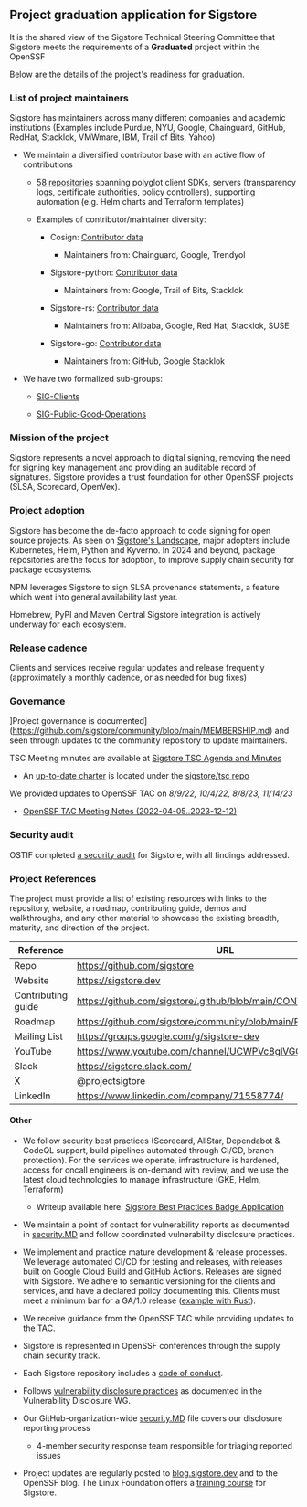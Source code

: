 ## Project graduation application for Sigstore

It is the shared view of the Sigstore Technical Steering Committee that
Sigstore meets the requirements of a **Graduated** project within the OpenSSF

Below are the details of the project's readiness for graduation.

### List of project maintainers

Sigstore has maintainers across many different companies and academic institutions (Examples include Purdue, NYU, Google, Chainguard, GitHub, RedHat, Stacklok, VMWmare, IBM, Trail of Bits, Yahoo)

- We maintain a diversified contributor base with an active flow of contributions

  - [58 repositories](https://github.com/orgs/sigstore/repositories?q=\&type=all\&language=\&sort=stargazers) spanning polyglot client SDKs, servers (transparency logs, certificate authorities, policy controllers), supporting automation (e.g. Helm charts and Terraform templates)

  - Examples of contributor/maintainer diversity:

    - Cosign: [Contributor data](https://github.com/sigstore/cosign/graphs/contributors)

      - Maintainers from: Chainguard, Google, Trendyol 

    - Sigstore-python: [Contributor data](https://github.com/sigstore/sigstore-python/graphs/contributors) 

      - Maintainers from: Google, Trail of Bits, Stacklok

    - Sigstore-rs: [Contributor data](https://github.com/sigstore/sigstore-rs/graphs/contributors)

      - Maintainers from: Alibaba, Google, Red Hat, Stacklok, SUSE

    - Sigstore-go: [Contributor data](https://github.com/sigstore/sigstore-go/graphs/contributors)

        - Maintainers from: GitHub, Google Stacklok 

- We have two formalized sub-groups:

    - [SIG-Clients](https://github.com/sigstore/sig-clients)

    - [SIG-Public-Good-Operations](https://github.com/sigstore/sig-public-good-operations)


### Mission of the project

Sigstore represents a novel approach to digital signing, removing the need for signing key management and providing an auditable record of signatures. Sigstore provides a trust foundation for other OpenSSF projects (SLSA, Scorecard, OpenVex).

### Project adoption

Sigstore has become the de-facto approach to code signing for open source projects. 
As seen on [Sigstore's Landscape](https://landscape.openssf.org/sigstore), major 
adopters include Kubernetes, Helm, Python and Kyverno. In 2024 and beyond,
package repositories are the focus for adoption, to improve supply chain
security for package ecosystems. 

NPM leverages Sigstore to sign SLSA provenance statements, a feature which went
into general availability last year. 

Homebrew, PyPI and Maven Central Sigstore integration is actively underway for each ecosystem.

### Release cadence

Clients and services receive regular updates and release frequently (approximately
a monthly cadence, or as needed for bug fixes)

### Governance

]Project governance is documented](https://github.com/sigstore/community/blob/main/MEMBERSHIP.md)
and seen through updates to the community repository to update maintainers.

TSC Meeting minutes are available at [Sigstore TSC Agenda and Minutes](https://docs.google.com/document/d/1rN_tn2Jf1hd_e6XDLlKg0vmQog3LIxEHfulG50WzgKQ/)

- An [up-to-date charter](https://github.com/sigstore/TSC/blob/main/docs/CHARTER.MD) is located under the [sigstore/tsc repo](https://github.com/sigstore/tsc)

We provided updates to OpenSSF TAC on _8/9/22, 10/4/22, 8/8/23, 11/14/23_

  - [OpenSSF TAC Meeting Notes (2022-04-05..2023-12-12)](https://docs.google.com/document/d/1706vJpuyq4NpHpVYsOTeU90j5RpoJREX7MRlhAo-CW4/edit#heading=h.d8z1b876r79s)

### Security audit

OSTIF completed [a security audit](https://openssf.org/blog/2022/07/18/results-of-sigstore-and-slf4j-security-audits/) for Sigstore, with all findings addressed.

### Project References
The project must provide a list of existing resources with links to the repository, website, a roadmap, contributing guide, demos and walkthroughs, and any other material to showcase the existing breadth, maturity, and direction of the project.

| Reference          | URL |
|--------------------|-----|
| Repo               |  https://github.com/sigstore  |
| Website            |  https://sigstore.dev   |
| Contributing guide |  https://github.com/sigstore/.github/blob/main/CONTRIBUTING.md   |
| Roadmap            | https://github.com/sigstore/community/blob/main/ROADMAP.md   |
| Mailing List       |  https://groups.google.com/g/sigstore-dev   |
| YouTube            |  https://www.youtube.com/channel/UCWPVc8glVGOODxsA_ep0VVw  |
| Slack              |  https://sigstore.slack.com/   |
| X                  |  @projectsigtore   |
| LinkedIn           | https://www.linkedin.com/company/71558774/  |

#### Other

- We follow security best practices (Scorecard, AllStar, Dependabot & CodeQL support, build pipelines automated through CI/CD, branch protection). For the services we operate, infrastructure is hardened, access for oncall engineers is on-demand with review, and we use the latest cloud technologies to manage infrastructure (GKE, Helm, Terraform)

  - Writeup available here: [Sigstore Best Practices Badge Application](best_practices_badge.md)

- We maintain a point of contact for vulnerability reports as documented in [security.MD](https://github.com/sigstore/.github/blob/main/SECURITY.md) and follow coordinated vulnerability disclosure practices.

- We implement and practice mature development & release processes. We leverage automated CI/CD for testing and releases, with releases built on Google Cloud Build and GitHub Actions. Releases are signed with Sigstore. We adhere to semantic versioning for the clients and services, and have a declared policy documenting this. Clients must meet a minimum bar for a GA/1.0 release ([example with Rust](https://github.com/sigstore/sigstore-rs/issues/274)).

- We receive guidance from the OpenSSF TAC while providing updates to the TAC.

- Sigstore is represented in OpenSSF conferences through the supply chain security track.

- Each Sigstore repository includes a [code of conduct](https://github.com/sigstore/sigstore/blob/main/CODE_OF_CONDUCT.md).

- Follows [vulnerability disclosure practices](https://github.com/sigstore/.github/blob/main/SECURITY.md) as documented in the Vulnerability Disclosure WG.

- Our GitHub-organization-wide [security.MD](https://github.com/sigstore/.github/blob/main/SECURITY.md) file covers our disclosure reporting process

  - 4-member security response team responsible for triaging reported issues

- Project updates are regularly posted to [blog.sigstore.dev](https://blog.sigstore.dev/) and to the OpenSSF blog. The Linux Foundation offers a [training course](https://training.linuxfoundation.org/training/securing-your-software-supply-chain-with-sigstore-lfs182x/) for Sigstore.
